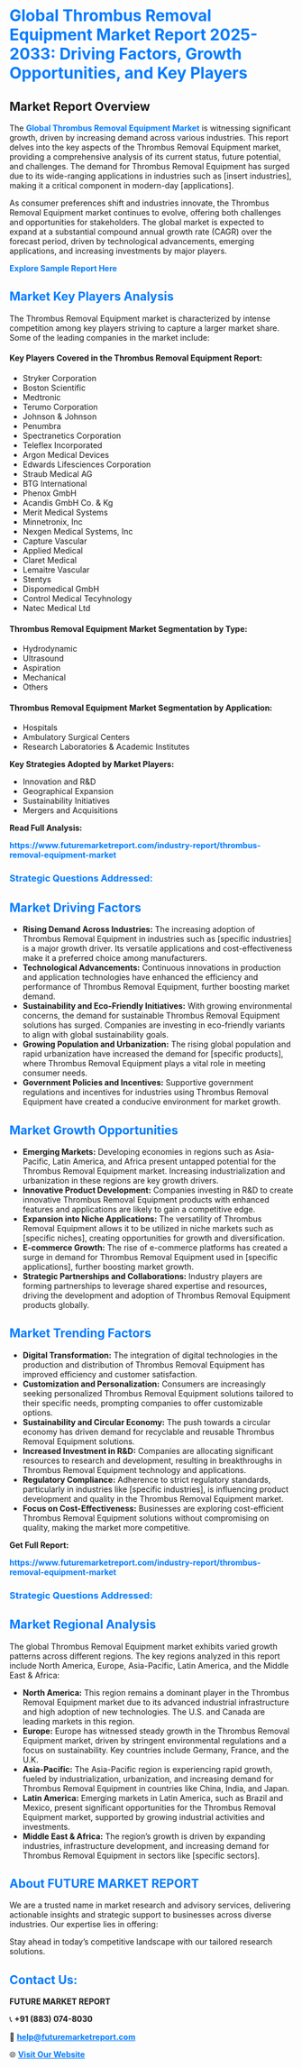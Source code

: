<h1 style="color: #007BFF;">Global Thrombus Removal Equipment Market Report 2025-2033: Driving Factors, Growth Opportunities, and Key Players</h1>

<section id="overview">
<h2>Market Report Overview</h2>
<p>The <a href="https://www.futuremarketreport.com/industry-report/thrombus-removal-equipment-market" style="color: #007BFF; text-decoration: none;"><strong>Global Thrombus Removal Equipment Market</strong></a> is witnessing significant growth, driven by increasing demand across various industries. This report delves into the key aspects of the Thrombus Removal Equipment market, providing a comprehensive analysis of its current status, future potential, and challenges. The demand for Thrombus Removal Equipment has surged due to its wide-ranging applications in industries such as [insert industries], making it a critical component in modern-day [applications].</p>
<p>As consumer preferences shift and industries innovate, the Thrombus Removal Equipment market continues to evolve, offering both challenges and opportunities for stakeholders. The global market is expected to expand at a substantial compound annual growth rate (CAGR) over the forecast period, driven by technological advancements, emerging applications, and increasing investments by major players.</p>
</section>

<section id="overview">
<p><a href="https://www.futuremarketreport.com/request-sample/reportId=54885" style="color: #007BFF; text-decoration: none;"><strong>Explore Sample Report Here</strong></a></p>
</section>

<section id="key-players">
<h2 style="color: #007BFF;">Market Key Players Analysis</h2>
<p>The Thrombus Removal Equipment market is characterized by intense competition among key players striving to capture a larger market share. Some of the leading companies in the market include:</p>
<h4>Key Players Covered in the Thrombus Removal Equipment Report:</h4>
<ul><li>Stryker Corporation</li><li>Boston Scientific</li><li>Medtronic</li><li>Terumo Corporation</li><li>Johnson &amp; Johnson</li><li>Penumbra</li><li>Spectranetics Corporation</li><li>Teleflex Incorporated</li><li>Argon Medical Devices</li><li>Edwards Lifesciences Corporation</li><li>Straub Medical AG</li><li>BTG International</li><li>Phenox GmbH</li><li>Acandis GmbH Co. &amp; Kg</li><li>Merit Medical Systems</li><li>Minnetronix, Inc</li><li>Nexgen Medical Systems, Inc</li><li>Capture Vascular</li><li>Applied Medical</li><li>Claret Medical</li><li>Lemaitre Vascular</li><li>Stentys</li><li>Dispomedical GmbH</li><li>Control Medical Tecyhnology</li><li>Natec Medical Ltd</li></ul>
<h4>Thrombus Removal Equipment Market Segmentation by Type:</h4>
<ul><li>Hydrodynamic</li><li>Ultrasound</li><li>Aspiration</li><li>Mechanical</li><li>Others</li></ul>

<h4>Thrombus Removal Equipment Market Segmentation by Application:</h4>
<ul><li>Hospitals</li><li>Ambulatory Surgical Centers</li><li>Research Laboratories &amp; Academic Institutes</li></ul>
<p><strong>Key Strategies Adopted by Market Players:</strong></p>
<ul>
<li>Innovation and R&D</li>
<li>Geographical Expansion</li>
<li>Sustainability Initiatives</li>
<li>Mergers and Acquisitions</li>
</ul>
</section>

<section>
<p><strong>Read Full Analysis: </strong></p><a href="https://www.futuremarketreport.com/industry-report/thrombus-removal-equipment-market" style="color: #007BFF; text-decoration: none;"><strong>https://www.futuremarketreport.com/industry-report/thrombus-removal-equipment-market</strong></a>
<h3 style="color: #007BFF;">Strategic Questions Addressed:</h3>
</section>

<section id="driving-factors">
<h2 style="color: #007BFF;">Market Driving Factors</h2>
<ul>
<li><strong>Rising Demand Across Industries:</strong> The increasing adoption of Thrombus Removal Equipment in industries such as [specific industries] is a major growth driver. Its versatile applications and cost-effectiveness make it a preferred choice among manufacturers.</li>
<li><strong>Technological Advancements:</strong> Continuous innovations in production and application technologies have enhanced the efficiency and performance of Thrombus Removal Equipment, further boosting market demand.</li>
<li><strong>Sustainability and Eco-Friendly Initiatives:</strong> With growing environmental concerns, the demand for sustainable Thrombus Removal Equipment solutions has surged. Companies are investing in eco-friendly variants to align with global sustainability goals.</li>
<li><strong>Growing Population and Urbanization:</strong> The rising global population and rapid urbanization have increased the demand for [specific products], where Thrombus Removal Equipment plays a vital role in meeting consumer needs.</li>
<li><strong>Government Policies and Incentives:</strong> Supportive government regulations and incentives for industries using Thrombus Removal Equipment have created a conducive environment for market growth.</li>
</ul>
</section>

<section id="growth-opportunities">
<h2 style="color: #007BFF;">Market Growth Opportunities</h2>
<ul>
<li><strong>Emerging Markets:</strong> Developing economies in regions such as Asia-Pacific, Latin America, and Africa present untapped potential for the Thrombus Removal Equipment market. Increasing industrialization and urbanization in these regions are key growth drivers.</li>
<li><strong>Innovative Product Development:</strong> Companies investing in R&D to create innovative Thrombus Removal Equipment products with enhanced features and applications are likely to gain a competitive edge.</li>
<li><strong>Expansion into Niche Applications:</strong> The versatility of Thrombus Removal Equipment allows it to be utilized in niche markets such as [specific niches], creating opportunities for growth and diversification.</li>
<li><strong>E-commerce Growth:</strong> The rise of e-commerce platforms has created a surge in demand for Thrombus Removal Equipment used in [specific applications], further boosting market growth.</li>
<li><strong>Strategic Partnerships and Collaborations:</strong> Industry players are forming partnerships to leverage shared expertise and resources, driving the development and adoption of Thrombus Removal Equipment products globally.</li>
</ul>
</section>

<section id="trending-factors">
<h2 style="color: #007BFF;">Market Trending Factors</h2>
<ul>
<li><strong>Digital Transformation:</strong> The integration of digital technologies in the production and distribution of Thrombus Removal Equipment has improved efficiency and customer satisfaction.</li>
<li><strong>Customization and Personalization:</strong> Consumers are increasingly seeking personalized Thrombus Removal Equipment solutions tailored to their specific needs, prompting companies to offer customizable options.</li>
<li><strong>Sustainability and Circular Economy:</strong> The push towards a circular economy has driven demand for recyclable and reusable Thrombus Removal Equipment solutions.</li>
<li><strong>Increased Investment in R&D:</strong> Companies are allocating significant resources to research and development, resulting in breakthroughs in Thrombus Removal Equipment technology and applications.</li>
<li><strong>Regulatory Compliance:</strong> Adherence to strict regulatory standards, particularly in industries like [specific industries], is influencing product development and quality in the Thrombus Removal Equipment market.</li>
<li><strong>Focus on Cost-Effectiveness:</strong> Businesses are exploring cost-efficient Thrombus Removal Equipment solutions without compromising on quality, making the market more competitive.</li>
</ul>
</section>

<section>
<p><strong>Get Full Report: </strong></p><a href="https://www.futuremarketreport.com/industry-report/thrombus-removal-equipment-market" style="color: #007BFF; text-decoration: none;"><strong>https://www.futuremarketreport.com/industry-report/thrombus-removal-equipment-market</strong></a>
<h3 style="color: #007BFF;">Strategic Questions Addressed:</h3>
</section>


<section id="regional-analysis">
<h2 style="color: #007BFF;">Market Regional Analysis</h2>
<p>The global Thrombus Removal Equipment market exhibits varied growth patterns across different regions. The key regions analyzed in this report include North America, Europe, Asia-Pacific, Latin America, and the Middle East & Africa:</p>
<ul>
<li><strong>North America:</strong> This region remains a dominant player in the Thrombus Removal Equipment market due to its advanced industrial infrastructure and high adoption of new technologies. The U.S. and Canada are leading markets in this region.</li>
<li><strong>Europe:</strong> Europe has witnessed steady growth in the Thrombus Removal Equipment market, driven by stringent environmental regulations and a focus on sustainability. Key countries include Germany, France, and the U.K.</li>
<li><strong>Asia-Pacific:</strong> The Asia-Pacific region is experiencing rapid growth, fueled by industrialization, urbanization, and increasing demand for Thrombus Removal Equipment in countries like China, India, and Japan.</li>
<li><strong>Latin America:</strong> Emerging markets in Latin America, such as Brazil and Mexico, present significant opportunities for the Thrombus Removal Equipment market, supported by growing industrial activities and investments.</li>
<li><strong>Middle East & Africa:</strong> The region’s growth is driven by expanding industries, infrastructure development, and increasing demand for Thrombus Removal Equipment in sectors like [specific sectors].</li>
</ul>
</section>

<footer>
<h2 style="color: #007BFF;">About FUTURE MARKET REPORT</h2>
<p>We are a trusted name in market research and advisory services, delivering actionable insights and strategic support to businesses across diverse industries. Our expertise lies in offering:</p>

<p>Stay ahead in today’s competitive landscape with our tailored research solutions.</p>

<h2 style="color: #007BFF;">Contact Us:</h2>
<p><strong>FUTURE MARKET REPORT</strong></p>
<p>📞 <strong>+91 (883) 074-8030</strong></p>
<p>📧 <strong><a href="mailto:help@futuremarketreport.com" style="color: #007BFF;">help@futuremarketreport.com</a></strong></p>
<p>🌐 <strong><a href="https://www.futuremarketreport.com/" style="color: #007BFF;">Visit Our Website</a></strong></p>
</footer>